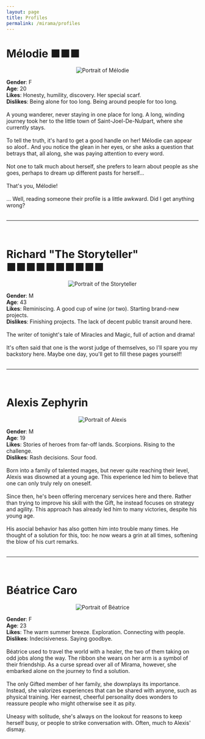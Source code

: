 ```yaml
---
layout: page
title: Profiles
permalink: /mirama/profiles
---
```


# Mélodie ■■■

<p align="center">
  <img src="https://comagnan.github.io/images/portraits/melodie512.png" alt = "Portrait of Mélodie"/>
</p>

**Gender**: F<br>
**Age**: 20<br>
**Likes**: Honesty, humility, discovery. Her special scarf.<br>
**Dislikes**: Being alone for too long. Being around people for too long.<br>
<br>
A young wanderer, never staying in one place for long. A long, winding journey took her to the little town of Saint-Joel-De-Nulpart, where she currently stays.<br>
<br>
To tell the truth, it's hard to get a good handle on her! Mélodie can appear so aloof.. And you notice the glean in her eyes, or she asks a question that betrays that, all along, she was paying attention to every word.<br>
<br>
Not one to talk much about herself, she prefers to learn about people as she goes, perhaps to dream up different pasts for herself...<br>
<br>
That's you, Mélodie!<br>
<br>
... Well, reading someone their profile is a little awkward. Did I get anything wrong?<br>
<br>
<hr>
<br>

# Richard "The Storyteller" ■■■■■■■■■■

<p align="center">
  <img src="https://comagnan.github.io/images/portraits/storyteller512.png" alt = "Portrait of the Storyteller"/>
</p>

**Gender**: M<br>
**Age**: 43<br>
**Likes**: Reminiscing. A good cup of wine (or two). Starting brand-new projects.<br>
**Dislikes**: Finishing projects. The lack of decent public transit around here.<br>
<br>
The writer of tonight's tale of Miracles and Magic, full of action and drama!<br>
<br>
It's often said that one is the worst judge of themselves, so I'll spare you my backstory here. Maybe one day, you'll get to fill these pages yourself!<br>
<br>
<hr>
<br>

# Alexis Zephyrin

<p align="center">
  <img src="https://comagnan.github.io/images/portraits/alexis512.png" alt = "Portrait of Alexis"/>
</p>

**Gender**: M<br>
**Age**: 19<br>
**Likes**: Stories of heroes from far-off lands. Scorpions. Rising to the challenge.<br>
**Dislikes**: Rash decisions. Sour food.<br>
<br>
Born into a family of talented mages, but never quite reaching their level, Alexis was disowned at a young age. This experience led him to believe that one can only truly rely on oneself.<br>
<br>
Since then, he's been offering mercenary services here and there. Rather than trying to improve his skill with the Gift, he instead focuses on strategy and agility. This approach has already led him to many victories, despite his young age.<br>
<br>
His asocial behavior has also gotten him into trouble many times. He thought of a solution for this, too: he now wears a grin at all times, softening the blow of his curt remarks.<br>
<br>
<hr>
<br>

# Béatrice Caro

<p align="center">
  <img src="https://comagnan.github.io/images/portraits/beatrice512.png" alt = "Portrait of Béatrice"/>
</p>

**Gender**: F<br>
**Age**: 23<br>
**Likes**: The warm summer breeze. Exploration. Connecting with people.<br>
**Dislikes**: Indecisiveness. Saying goodbye.<br>
<br>
Béatrice used to travel the world with a healer, the two of them taking on odd jobs along the way. The ribbon she wears on her arm is a symbol of their friendship. As a curse spread over all of Mirama, however, she embarked alone on the journey to find a solution.<br>
<br>
The only Gifted member of her family, she downplays its importance. Instead, she valorizes experiences that can be shared with anyone, such as physical training. Her earnest, cheerful personality does wonders to reassure people who might otherwise see it as pity.<br>
<br>
Uneasy with solitude, she's always on the lookout for reasons to keep herself busy, or people to strike conversation with. Often, much to Alexis' dismay.<br>
<br>
